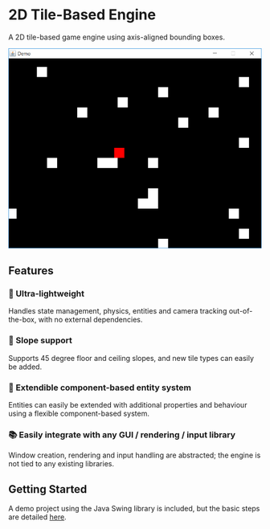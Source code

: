 # 2D Tile-Based Engine

A 2D tile-based game engine using axis-aligned bounding boxes.

![Screenshot](docs/demo.png)

## Features

### **:balloon: Ultra-lightweight**

Handles state management, physics, entities and camera tracking out-of-the-box,
with no external dependencies.
 
### **:mount_fuji: Slope support**

Supports 45 degree floor and ceiling slopes, and new tile types can easily be
added.

### **:electric_plug: Extendible component-based entity system**

Entities can easily be extended with additional properties and behaviour using a
flexible component-based system.

### **:books: Easily integrate with any GUI / rendering / input library**

Window creation, rendering and input handling are abstracted; the engine is not
tied to any existing libraries.

## Getting Started

A demo project using the Java Swing library is included, but the basic steps are
detailed [here](docs/intro.md).
